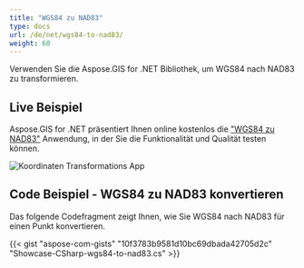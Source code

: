 ```yaml
---
title: "WGS84 zu NAD83"
type: docs
url: /de/net/wgs84-to-nad83/
weight: 60
---
```


Verwenden Sie die Aspose.GIS for .NET Bibliothek, um WGS84 nach NAD83 zu transformieren.

## **Live Beispiel**

Aspose.GIS for .NET präsentiert Ihnen online kostenlos die ["WGS84 zu NAD83"](https://products.aspose.app/gis/transformation/wgs84-to-nad83) Anwendung, in der Sie die Funktionalität und Qualität testen können.

![Koordinaten Transformations App](transform-coordinates.png)

## **Code Beispiel - WGS84 zu NAD83 konvertieren**

Das folgende Codefragment zeigt Ihnen, wie Sie WGS84 nach NAD83 für einen Punkt konvertieren.

{{< gist "aspose-com-gists" "10f3783b9581d10bc69dbada42705d2c" "Showcase-CSharp-wgs84-to-nad83.cs" >}}
